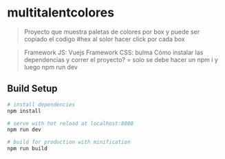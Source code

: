 # multitalentcolores

>Proyecto que muestra  paletas de colores por box y puede ser copiado el codigo #hex al solor hacer click por cada box

>Framework JS: Vuejs
>Framework CSS: bulma
>Cómo instalar las dependencias y correr el proyecto? = solo se debe hacer un npm i y luego npm run dev

## Build Setup

``` bash
# install dependencies
npm install

# serve with hot reload at localhost:8080
npm run dev

# build for production with minification
npm run build
```
